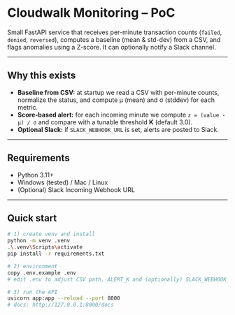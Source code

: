 # Cloudwalk Monitoring – PoC

Small FastAPI service that receives per-minute transaction counts
(`failed`, `denied`, `reversed`), computes a baseline (mean & std-dev) from a CSV,
and flags anomalies using a Z-score. It can optionally notify a Slack channel.

---

## Why this exists

- **Baseline from CSV:** at startup we read a CSV with per-minute counts, normalize the status,
  and compute µ (mean) and σ (stddev) for each metric.
- **Score-based alert:** for each incoming minute we compute `z = (value - µ) / σ`
  and compare with a tunable threshold **K** (default 3.0).
- **Optional Slack:** if `SLACK_WEBHOOK_URL` is set, alerts are posted to Slack.

---

## Requirements

- Python 3.11+
- Windows (tested) / Mac / Linux
- (Optional) Slack Incoming Webhook URL

---

## Quick start

```bash
# 1) create venv and install
python -m venv .venv
.\.venv\Scripts\activate
pip install -r requirements.txt

# 2) environment
copy .env.example .env
# edit .env to adjust CSV path, ALERT_K and (optionally) SLACK_WEBHOOK_URL

# 3) run the API
uvicorn app:app --reload --port 8000
# docs: http://127.0.0.1:8000/docs
